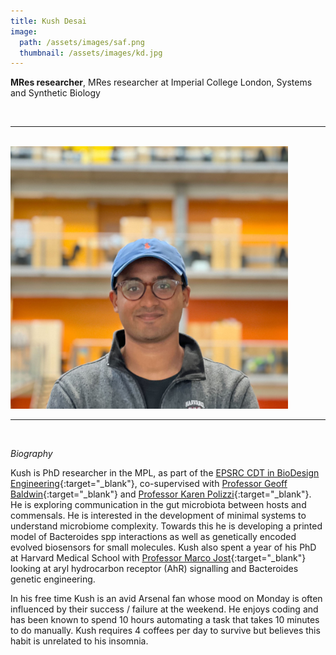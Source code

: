 ```yaml
---
title: Kush Desai
image: 
  path: /assets/images/saf.png 
  thumbnail: /assets/images/kd.jpg
---
```


**MRes researcher**, MRes researcher at Imperial College London, Systems and Synthetic Biology

<br>

***

<br>


<img src ="/assets/images/kd.jpg" width="444" heigth="444">


<br>

***

<br>


*Biography*

Kush is PhD researcher in the MPL, as part of the [EPSRC CDT in BioDesign Engineering](https://www.imperial.ac.uk/synthetic-biology/cdt-biodesign-engineering/){:target="_blank"}, co-supervised with [Professor Geoff Baldwin](https://www.imperial.ac.uk/people/g.baldwin){:target="_blank"} and [Professor Karen Polizzi](https://sites.google.com/site/polizzilab/home){:target="_blank"}. He is exploring communication in the gut microbiota between hosts and commensals. He is interested in the development of minimal systems to understand microbiome complexity. Towards this he is developing a printed model of Bacteroides spp interactions as well as genetically encoded evolved biosensors for small molecules. Kush also spent a year of his PhD at Harvard Medical School with [Professor Marco Jost](https://www.jostlab.org/){:target="_blank"} looking at aryl hydrocarbon receptor (AhR) signalling and Bacteroides genetic engineering.
 
In his free time Kush is an avid Arsenal fan whose mood on Monday is often influenced by their success / failure at the weekend. He enjoys coding and has been known to spend 10 hours automating a task that takes 10 minutes to do manually. Kush requires 4 coffees per day to survive but believes this habit is unrelated to his insomnia.


